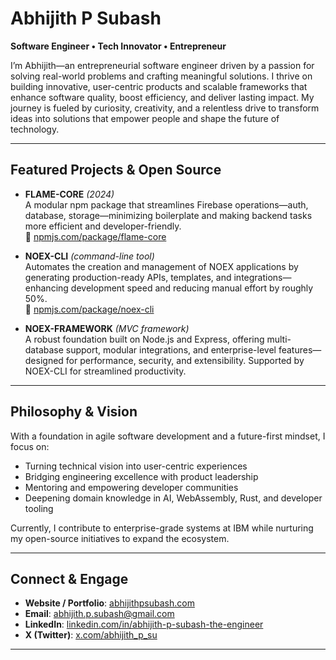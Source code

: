 #  Abhijith P Subash

**Software Engineer • Tech Innovator • Entrepreneur**

I’m Abhijith—an entrepreneurial software engineer driven by a passion for solving real-world problems and crafting meaningful solutions. I thrive on building innovative, user-centric products and scalable frameworks that enhance software quality, boost efficiency, and deliver lasting impact. My journey is fueled by curiosity, creativity, and a relentless drive to transform ideas into solutions that empower people and shape the future of technology.

---

##  Featured Projects & Open Source

- **FLAME-CORE** *(2024)*  
  A modular npm package that streamlines Firebase operations—auth, database, storage—minimizing boilerplate and making backend tasks more efficient and developer-friendly.  
  🔗 [npmjs.com/package/flame-core](https://www.npmjs.com/package/flame-core)

- **NOEX-CLI** *(command-line tool)*  
  Automates the creation and management of NOEX applications by generating production-ready APIs, templates, and integrations—enhancing development speed and reducing manual effort by roughly 50%.  
  🔗 [npmjs.com/package/noex-cli](https://www.npmjs.com/package/noex-cli)

- **NOEX-FRAMEWORK** *(MVC framework)*  
  A robust foundation built on Node.js and Express, offering multi-database support, modular integrations, and enterprise-level features—designed for performance, security, and extensibility. Supported by NOEX-CLI for streamlined productivity.

---

##  Philosophy & Vision

With a foundation in agile software development and a future-first mindset, I focus on:

- Turning technical vision into user-centric experiences  
- Bridging engineering excellence with product leadership  
- Mentoring and empowering developer communities  
- Deepening domain knowledge in AI, WebAssembly, Rust, and developer tooling  

Currently, I contribute to enterprise-grade systems at IBM while nurturing my open-source initiatives to expand the ecosystem.

---

##  Connect & Engage

- **Website / Portfolio**: [abhijithpsubash.com](https://abhijithpsubash.com)
- **Email**: [abhijith.p.subash@gmail.com](mailto:abhijith.p.subash@gmail.com)  
- **LinkedIn**: [linkedin.com/in/abhijith-p-subash-the-engineer](https://www.linkedin.com/in/abhijith-p-subash-the-engineer/)
- **X (Twitter)**: [x.com/abhijith_p_su](https://x.com/abhijith_p_su)  

---
